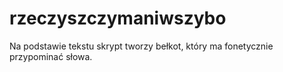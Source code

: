 # rzeczyszczymaniwszybo
Na podstawie tekstu skrypt tworzy bełkot, który ma fonetycznie przypominać słowa.
